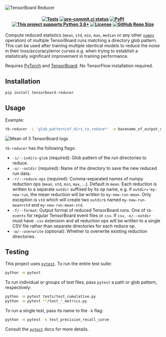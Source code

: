 ![TensorBoard Reducer](https://raw.githubusercontent.com/janosh/tensorboard-reducer/main/assets/tensorboard-reducer.svg)

<h4 align="center">

[![Tests](https://github.com/janosh/tensorboard-reducer/workflows/Tests/badge.svg)](https://github.com/janosh/tensorboard-reducer/actions)
[![pre-commit.ci status](https://results.pre-commit.ci/badge/github/janosh/tensorboard-reducer/master.svg)](https://results.pre-commit.ci/latest/github/janosh/tensorboard-reducer/master)
[![PyPI](https://img.shields.io/pypi/v/tensorboard-reducer)](https://pypi.org/project/tensorboard-reducer)
[![This project supports Python 3.6+](https://img.shields.io/badge/Python-3.6+-blue.svg)](https://python.org/downloads)
[![License](https://img.shields.io/github/license/janosh/tensorboard-reducer?label=License)](/license)
[![GitHub Repo Size](https://img.shields.io/github/repo-size/janosh/tensorboard-reducer?label=Repo+Size)](https://github.com/janosh/tensorboard-reducer/graphs/contributors)

</h4>

Compute reduced statistics (`mean`, `std`, `min`, `max`, `median` or any other [`numpy`](https://numpy.org/doc/stable) operation) of multiple TensorBoard runs matching a directory glob pattern. This can be used after training multiple identical models to reduce the noise in their loss/accuracy/error curves e.g. when trying to establish a statistically significant improvement in training performance.

Requires [PyTorch](https://pypi.org/project/torch) and [TensorBoard](https://pypi.org/project/tensorboard). No TensorFlow installation required.

## Installation

```sh
pip install tensorboard-reducer
```

## Usage

Example:

```sh
tb-reducer -i 'glob_pattern/of_dirs_to_reduce*' -o basename_of_output_dir -r mean,std,min,max
```

![Mean of 3 TensorBoard logs](https://raw.githubusercontent.com/janosh/tensorboard-reducer/main/assets/3-runs-mean.png)

`tb-reducer` has the following flags:

- `-i/--indirs-glob` (required): Glob pattern of the run directories to reduce.
- `-o/--outdir` (required): Name of the directory to save the new reduced run data.
- `-r/--reduce-ops` (required): Comma-separated names of numpy reduction ops (`mean`, `std`, `min`, `max`, ...). Default is `mean`. Each reduction is written to a separate `outdir` suffixed by its op name, e.g. if `outdir='my-new-run`, the mean reduction will be written to `my-new-run-mean`. Only exception is `std` which will create two `outdir`s named `my-new-run-mean+std` and `my-new-run-mean-std`.
- `-f/--format`: Output format of reduced TensorBoard runs. One of `tb-events` for regular TensorBoard event files or `csv`. If `csv`, `-o/--outdir` must have `.csv` extension and all reduction ops will be written to a single CSV file rather than separate directories for each reduce op.
- `-w/--overwrite` (optional): Whether to overwrite existing reduction directories.

## Testing

This project uses [`pytest`](https://docs.pytest.org/en/stable/usage.html). To run the entire test suite:

```sh
python -m pytest
```

To run individual or groups of test files, pass `pytest` a path or glob pattern, respectively:

```sh
python -m pytest tests/test_cumulative.py
python -m pytest **/test_*_metrics.py
```

To run a single test, pass its name to the `-k` flag:

```sh
python -m pytest -k test_precision_recall_curve
```

Consult the [`pytest`](https://docs.pytest.org/en/stable/usage.html) docs for more details.
